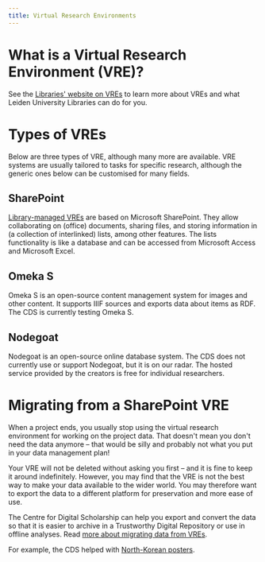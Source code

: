 ```yaml
---
title: Virtual Research Environments
---
```


# What is a Virtual Research Environment (VRE)?

See the [Libraries' website on VREs][vre] to learn more about VREs and what
Leiden University Libraries can do for you.

[vre]: https://www.library.universiteitleiden.nl/research-and-publishing/collaboration-tools

# Types of VREs

Below are three types of VRE, although many more are available. VRE systems are usually
tailored to tasks for specific research, although the generic ones below can be customised for
many fields.

## SharePoint

[Library-managed VREs][vre] are based on Microsoft SharePoint. They allow collaborating on
(office) documents, sharing files, and storing information in (a collection of interlinked)
lists, among other features. The lists functionality is like a database and can be accessed
from Microsoft Access and Microsoft Excel.

## Omeka S

Omeka S is an open-source content management system for images and other content. It supports IIIF sources
and exports data about items as RDF. The CDS is currently testing Omeka S.

## Nodegoat

Nodegoat is an open-source online database system. The CDS does not currently use or support
Nodegoat, but it is on our radar.
The hosted service provided by the creators is free for individual researchers.

# Migrating from a SharePoint VRE

When a project ends, you usually stop using the virtual research environment
for working on the project data. That doesn't mean you don't need the data
anymore – that would be silly and probably not what you put in your data
management plan!

Your VRE will not be deleted without asking you first – and it is fine to keep
it around indefinitely. However, you may find that the VRE is not the best
way to make your data available to the wider world. You may therefore want to
export the data to a different platform for preservation and more ease of use.

The Centre for Digital Scholarship can help you export and convert the data so
that it is easier to archive in a Trustworthy Digital Repository or use in
offline analyses. Read [more about migrating data from VREs](migration.md).

For example, the CDS helped with [North-Korean posters](../projects/nk-posters.md).
